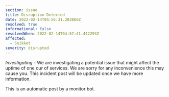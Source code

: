 ```yaml
---
section: issue
title: Disruption Detected
date: 2022-02-14T04:56:31.203860Z
resolved: true
informational: false
resolvedWhen: 2022-02-14T04:57:41.442293Z
affected:
  - Snikket
severity: disrupted
---
```

*Investigating* - We are investigating a potential issue that might affect the uptime of one our of services. We are sorry for any inconvenience this may cause you. This incident post will be updated once we have more information.

This is an automatic post by a monitor bot.
        